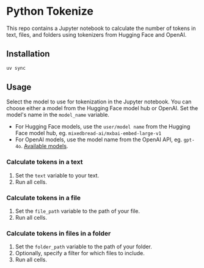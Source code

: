 # Python Tokenize

This repo contains a Jupyter notebook to calculate the number of tokens in text, files, and folders using tokenizers from Hugging Face and OpenAI.

## Installation

```sh
uv sync
```

## Usage

Select the model to use for tokenization in the Jupyter notebook. You can choose either a model from the Hugging Face model hub or OpenAI. Set the model's name in the `model_name` variable.

- For Hugging Face models, use the `user/model name` from the Hugging Face model hub, eg. `mixedbread-ai/mxbai-embed-large-v1`
- For OpenAI models, use the model name from the OpenAI API, eg. `gpt-4o`. [Available models](https://github.com/openai/tiktoken/blob/63527649963def8c759b0f91f2eb69a40934e468/tiktoken/model.py#L22-L72).

### Calculate tokens in a text

1. Set the `text` variable to your text.
1. Run all cells.

### Calculate tokens in a file

1. Set the `file_path` variable to the path of your file.
1. Run all cells.

### Calculate tokens in files in a folder

1. Set the `folder_path` variable to the path of your folder.
1. Optionally, specify a filter for which files to include.
1. Run all cells.
